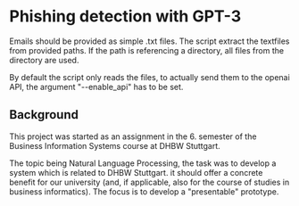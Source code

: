 # Phishing detection with GPT-3

Emails should be provided as simple .txt files. 
The script extract the textfiles from provided paths. 
If the path is referencing a directory, all files from the directory are used.

By default the script only reads the files, 
to actually send them to the openai API, the argument "--enable_api" has to be set.


## Background
This project was started as an assignment in the 6. semester of the Business Information Systems course at DHBW Stuttgart.

The topic being Natural Language Processing, the task was to develop a system 
which is related to DHBW Stuttgart. it should offer a concrete benefit for our university 
(and, if applicable, also for the course of studies in business informatics).
The focus is to develop a "presentable" prototype. 